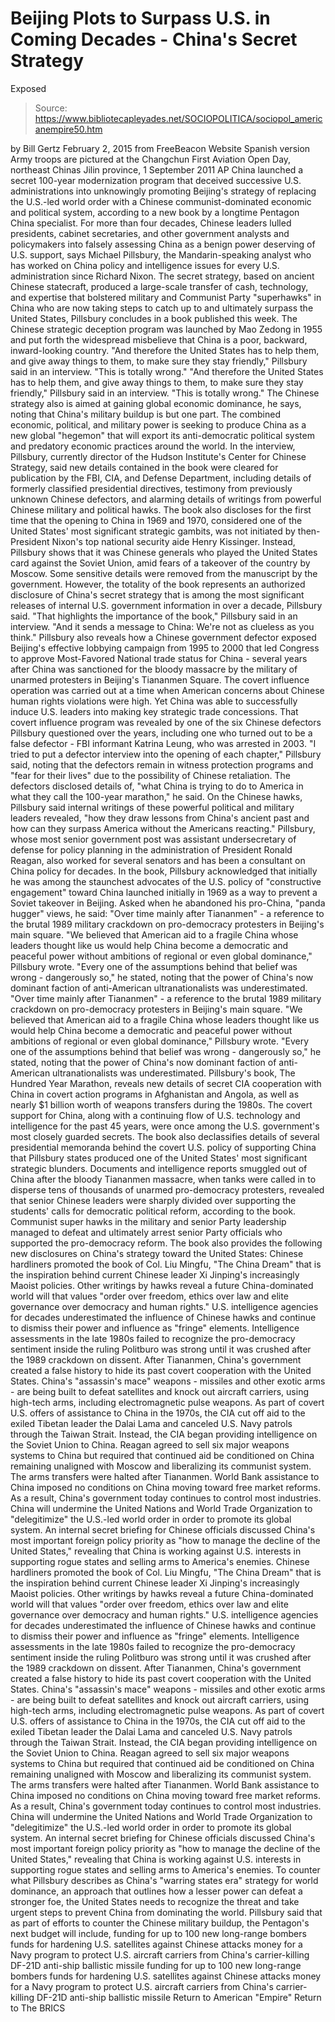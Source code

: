 # Beijing Plots to Surpass U.S. in Coming Decades - China's Secret Strategy 
Exposed

> Source: https://www.bibliotecapleyades.net/SOCIOPOLITICA/sociopol_americanempire50.htm

by Bill Gertz February 2, 2015
from FreeBeacon Website
Spanish version
Army troops are pictured at the
Changchun First Aviation Open Day,
northeast Chinas Jilin province, 1 September 2011
AP
China launched a secret 100-year modernization program that deceived successive U.S. administrations into unknowingly promoting Beijing's strategy of replacing the U.S.-led world order with a Chinese communist-dominated economic and political system, according to a new book by a longtime Pentagon China specialist. For more than four decades, Chinese leaders lulled presidents, cabinet secretaries, and other government analysts and policymakers into falsely assessing China as a benign power deserving of U.S. support, says Michael Pillsbury, the Mandarin-speaking analyst who has worked on China policy and intelligence issues for every U.S. administration since Richard Nixon. The secret strategy, based on ancient Chinese statecraft, produced a large-scale transfer of cash, technology, and expertise that bolstered military and Communist Party "superhawks" in China who are now taking steps to catch up to and ultimately surpass the United States, Pillsbury concludes in a book published this week. The Chinese strategic deception program was launched by Mao Zedong in 1955 and put forth the widespread misbelieve that China is a poor, backward, inward-looking country.
"And therefore the United States has to help them, and give away things to them, to make sure they stay friendly," Pillsbury said in an interview. "This is totally wrong."
"And therefore the United States has to help them, and give away things to them, to make sure they stay friendly," Pillsbury said in an interview.
"This is totally wrong."
The Chinese strategy also is aimed at gaining global economic dominance, he says, noting that China's military buildup is but one part.
The combined economic, political, and military power is seeking to produce China as a new global "hegemon" that will export its anti-democratic political system and predatory economic practices around the world. In the interview, Pillsbury, currently director of the Hudson Institute's Center for Chinese Strategy, said new details contained in the book were cleared for publication by the FBI, CIA, and Defense Department, including details of formerly classified presidential directives, testimony from previously unknown Chinese defectors, and alarming details of writings from powerful Chinese military and political hawks. The book also discloses for the first time that the opening to China in 1969 and 1970, considered one of the United States' most significant strategic gambits, was not initiated by then-President Nixon's top national security aide Henry Kissinger.
Instead, Pillsbury shows that it was Chinese generals who played the United States card against the Soviet Union, amid fears of a takeover of the country by Moscow. Some sensitive details were removed from the manuscript by the government.
However, the totality of the book represents an authorized disclosure of China's secret strategy that is among the most significant releases of internal U.S. government information in over a decade, Pillsbury said.
"That highlights the importance of the book," Pillsbury said in an interview. "And it sends a message to China: We're not as clueless as you think."
Pillsbury also reveals how a Chinese government defector exposed Beijing's effective lobbying campaign from 1995 to 2000 that led Congress to approve Most-Favored National trade status for China - several years after China was sanctioned for the bloody massacre by the military of unarmed protesters in Beijing's Tiananmen Square. The covert influence operation was carried out at a time when American concerns about Chinese human rights violations were high. Yet China was able to successfully induce U.S. leaders into making key strategic trade concessions. That covert influence program was revealed by one of the six Chinese defectors Pillsbury questioned over the years, including one who turned out to be a false defector - FBI informant Katrina Leung, who was arrested in 2003.
"I tried to put a defector interview into the opening of each chapter," Pillsbury said, noting that the defectors remain in witness protection programs and "fear for their lives" due to the possibility of Chinese retaliation.
The defectors disclosed details of,
"what China is trying to do to America in what they call the 100-year marathon," he said.
On the Chinese hawks, Pillsbury said internal writings of these powerful political and military leaders revealed,
"how they draw lessons from China's ancient past and how can they surpass America without the Americans reacting."
Pillsbury, whose most senior government post was assistant undersecretary of defense for policy planning in the administration of President Ronald Reagan, also worked for several senators and has been a consultant on China policy for decades. In the book, Pillsbury acknowledged that initially he was among the staunchest advocates of the U.S. policy of "constructive engagement" toward China launched initially in 1969 as a way to prevent a Soviet takeover in Beijing. Asked when he abandoned his pro-China, "panda hugger" views, he said:
"Over time mainly after Tiananmen" - a reference to the brutal 1989 military crackdown on pro-democracy protesters in Beijing's main square. "We believed that American aid to a fragile China whose leaders thought like us would help China become a democratic and peaceful power without ambitions of regional or even global dominance," Pillsbury wrote. "Every one of the assumptions behind that belief was wrong - dangerously so," he stated, noting that the power of China's now dominant faction of anti-American ultranationalists was underestimated.
"Over time mainly after Tiananmen" - a reference to the brutal 1989 military crackdown on pro-democracy protesters in Beijing's main square.
"We believed that American aid to a fragile China whose leaders thought like us would help China become a democratic and peaceful power without ambitions of regional or even global dominance," Pillsbury wrote. "Every one of the assumptions behind that belief was wrong - dangerously so," he stated, noting that the power of China's now dominant faction of anti-American ultranationalists was underestimated.
Pillsbury's book, The Hundred Year Marathon, reveals new details of secret CIA cooperation with China in covert action programs in Afghanistan and Angola, as well as nearly $1 billion worth of weapons transfers during the 1980s. The covert support for China, along with a continuing flow of U.S. technology and intelligence for the past 45 years, were once among the U.S. government's most closely guarded secrets. The book also declassifies details of several presidential memoranda behind the covert U.S. policy of supporting China that Pillsbury states produced one of the United States' most significant strategic blunders. Documents and intelligence reports smuggled out of China after the bloody Tiananmen massacre, when tanks were called in to disperse tens of thousands of unarmed pro-democracy protesters, revealed that senior Chinese leaders were sharply divided over supporting the students' calls for democratic political reform, according to the book. Communist super hawks in the military and senior Party leadership managed to defeat and ultimately arrest senior Party officials who supported the pro-democracy reform. The book also provides the following new disclosures on China's strategy toward the United States:
Chinese hardliners promoted the book of Col. Liu Mingfu, "The China Dream" that is the inspiration behind current Chinese leader Xi Jinping's increasingly Maoist policies. Other writings by hawks reveal a future China-dominated world will that values "order over freedom, ethics over law and elite governance over democracy and human rights." U.S. intelligence agencies for decades underestimated the influence of Chinese hawks and continue to dismiss their power and influence as "fringe" elements. Intelligence assessments in the late 1980s failed to recognize the pro-democracy sentiment inside the ruling Politburo was strong until it was crushed after the 1989 crackdown on dissent. After Tiananmen, China's government created a false history to hide its past covert cooperation with the United States. China's "assassin's mace" weapons - missiles and other exotic arms - are being built to defeat satellites and knock out aircraft carriers, using high-tech arms, including electromagnetic pulse weapons. As part of covert U.S. offers of assistance to China in the 1970s, the CIA cut off aid to the exiled Tibetan leader the Dalai Lama and canceled U.S. Navy patrols through the Taiwan Strait. Instead, the CIA began providing intelligence on the Soviet Union to China. Reagan agreed to sell six major weapons systems to China but required that continued aid be conditioned on China remaining unaligned with Moscow and liberalizing its communist system. The arms transfers were halted after Tiananmen. World Bank assistance to China imposed no conditions on China moving toward free market reforms. As a result, China's government today continues to control most industries. China will undermine the United Nations and World Trade Organization to "delegitimize" the U.S.-led world order in order to promote its global system. An internal secret briefing for Chinese officials discussed China's most important foreign policy priority as "how to manage the decline of the United States," revealing that China is working against U.S. interests in supporting rogue states and selling arms to America's enemies.
Chinese hardliners promoted the book of Col. Liu Mingfu, "The China Dream" that is the inspiration behind current Chinese leader Xi Jinping's increasingly Maoist policies. Other writings by hawks reveal a future China-dominated world will that values "order over freedom, ethics over law and elite governance over democracy and human rights."
U.S. intelligence agencies for decades underestimated the influence of Chinese hawks and continue to dismiss their power and influence as "fringe" elements.
Intelligence assessments in the late 1980s failed to recognize the pro-democracy sentiment inside the ruling Politburo was strong until it was crushed after the 1989 crackdown on dissent.
After Tiananmen, China's government created a false history to hide its past covert cooperation with the United States.
China's "assassin's mace" weapons - missiles and other exotic arms - are being built to defeat satellites and knock out aircraft carriers, using high-tech arms, including electromagnetic pulse weapons.
As part of covert U.S. offers of assistance to China in the 1970s, the CIA cut off aid to the exiled Tibetan leader the Dalai Lama and canceled U.S. Navy patrols through the Taiwan Strait. Instead, the CIA began providing intelligence on the Soviet Union to China.
Reagan agreed to sell six major weapons systems to China but required that continued aid be conditioned on China remaining unaligned with Moscow and liberalizing its communist system. The arms transfers were halted after Tiananmen.
World Bank assistance to China imposed no conditions on China moving toward free market reforms. As a result, China's government today continues to control most industries.
China will undermine the United Nations and World Trade Organization to "delegitimize" the U.S.-led world order in order to promote its global system.
An internal secret briefing for Chinese officials discussed China's most important foreign policy priority as "how to manage the decline of the United States," revealing that China is working against U.S. interests in supporting rogue states and selling arms to America's enemies.
To counter what Pillsbury describes as China's "warring states era" strategy for world dominance, an approach that outlines how a lesser power can defeat a stronger foe, the United States needs to recognize the threat and take urgent steps to prevent China from dominating the world. Pillsbury said that as part of efforts to counter the Chinese military buildup, the Pentagon's next budget will include,
funding for up to 100 new long-range bombers funds for hardening U.S. satellites against Chinese attacks money for a Navy program to protect U.S. aircraft carriers from China's carrier-killing DF-21D anti-ship ballistic missile
funding for up to 100 new long-range bombers
funds for hardening U.S. satellites against Chinese attacks
money for a Navy program to protect U.S. aircraft carriers from China's carrier-killing DF-21D anti-ship ballistic missile
Return to American "Empire"
Return to The BRICS
